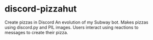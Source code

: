 # discord-pizzahut
Create pizzas in Discord
An evolution of my Subway bot.
Makes pizzas using discord.py and PIL images.
Users interact using reactions to messages to create their pizza.
